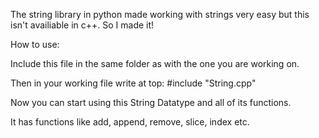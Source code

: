 The string library in python made working with strings very easy but this isn't availiable in c++. So I made it!

How to use:

Include this file in the same folder as with the one you are working on. 

Then in your working file write at top: #include "String.cpp"

Now you can start using this String Datatype and all of its functions.

It has functions like add, append, remove, slice, index etc.
